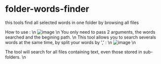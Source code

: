 # folder-words-finder
this tools find all selected words in one folder by browsing all files 

How to use : \n
![image](https://github.com/AI-Romain/folder-words-finder/assets/127017159/a7520026-efe5-4b57-a1e4-d7a621d0cdfa) \n
You only need to pass 2 arguments, the words searched and the begining path. \n
This tool allows you to search severals words at the same time, by split your words by ',' :  \n
![image](https://github.com/AI-Romain/folder-words-finder/assets/127017159/9c43a1d0-3a2c-487a-8091-516bf8486540) \n

The tool will search for all files containing text, even those stored in sub-folders. \n
